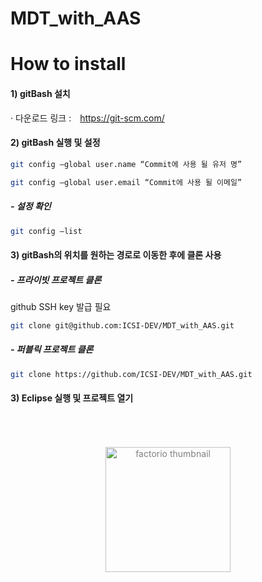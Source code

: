 # MDT_with_AAS

# How to install

#### 1) gitBash 설치 

· 다운로드 링크 :　https://git-scm.com/

#### 2) gitBash 실행 및 설정
```sh
git config —global user.name “Commit에 사용 될 유저 명” 
```
```sh
git config —global user.email “Commit에 사용 될 이메일”
```

##### - 설정 확인
```sh
git config —list 
```

#### 3) gitBash의 위치를 원하는 경로로 이동한 후에 클론 사용
##### - 프라이빗 프로젝트 클론
github SSH key 발급 필요 
```sh
git clone git@github.com:ICSI-DEV/MDT_with_AAS.git
```
##### - 퍼블릭 프로젝트 클론
```sh
git clone https://github.com/ICSI-DEV/MDT_with_AAS.git
```

#### 3) Eclipse 실행 및 프로젝트 열기

<p align="center" style="color:gray">

  <img style="margin:50px 0 10px 0" src="" alt="factorio thumbnail" width=200 />
  
  <p align="center">
  
  </p>
</p> 


